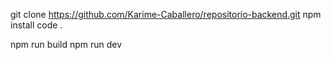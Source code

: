 git clone https://github.com/Karime-Caballero/repositorio-backend.git 
npm install
code .

npm run build 
npm run dev
